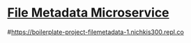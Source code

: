# [File Metadata Microservice](https://www.freecodecamp.org/learn/apis-and-microservices/apis-and-microservices-projects/file-metadata-microservice)
#https://boilerplate-project-filemetadata-1.nichkis300.repl.co
